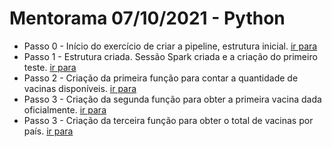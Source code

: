# Mentorama 07/10/2021 - Python

* Passo 0 - Início do exercício de criar a pipeline, estrutura inicial. [ir para](step-0)
* Passo 1 - Estrutura criada. Sessão Spark criada e a criação do primeiro teste. [ir para](step-1)
* Passo 2 - Criação da primeira função para contar a quantidade de vacinas disponíveis. [ir para](step-2)
* Passo 3 - Criação da segunda função para obter a primeira vacina dada oficialmente. [ir para](step-3)
* Passo 3 - Criação da terceira função para obter o total de vacinas por país. [ir para](step-4)

